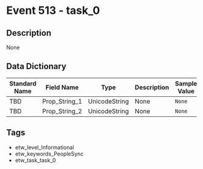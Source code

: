 # Event 513 - task_0

## Description
None

## Data Dictionary
|Standard Name|Field Name|Type|Description|Sample Value|
|---|---|---|---|---|
|TBD|Prop_String_1|UnicodeString|None|`None`|
|TBD|Prop_String_2|UnicodeString|None|`None`|

## Tags
* etw_level_Informational
* etw_keywords_PeopleSync
* etw_task_task_0